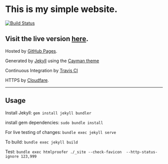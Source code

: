# This is my simple website.

[![Build Status](https://travis-ci.org/LukeStorry/LukeStorry.co.uk.svg?branch=master)](https://travis-ci.org/LukeStorry/LukeStorry.co.uk)

## Visit the live version [here](http://LukeStorry.co.uk).


Hosted by [GitHub Pages](https://pages.github.com/).

Generated by [Jekyll](https://jekyllrb.com/) using the [Cayman theme](https://jasonlong.github.io/cayman-theme/)

Continuous Integration by [Travis CI](https://travis-ci.org/)

HTTPS by [Cloudfare](https://blog.cloudflare.com/secure-and-fast-github-pages-with-cloudflare/).



-----
## Usage
Install Jekyll:
`gem install jekyll bundler`

install gem dependencies:
`sudo bundle install`

For live testing of changes:
`bundle exec jekyll serve`

To build:
`bundle exec jekyll build`

Test: `bundle exec htmlproofer ./_site --check-favicon  --http-status-ignore 123,999`
